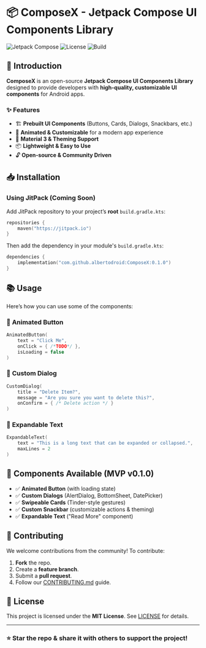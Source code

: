 # 📦 ComposeX - Jetpack Compose UI Components Library

![Jetpack Compose](https://img.shields.io/badge/Jetpack%20Compose-%2300C853.svg?style=flat&logo=android&logoColor=white)
![License](https://img.shields.io/badge/License-MIT-green.svg)
![Build](https://github.com/AlbertoDroid/ComposeX/workflows/Build/badge.svg)

## 🚀 Introduction
**ComposeX** is an open-source **Jetpack Compose UI Components Library** designed to provide developers with **high-quality, customizable UI components** for Android apps.

### ✨ Features
- 🏗️ **Prebuilt UI Components** (Buttons, Cards, Dialogs, Snackbars, etc.)
- 🚀 **Animated & Customizable** for a modern app experience
- 🎨 **Material 3 & Theming Support**
- 📦 **Lightweight & Easy to Use**
- 🔓 **Open-source & Community Driven**

## 📥 Installation

### Using **JitPack** (Coming Soon)
Add JitPack repository to your project’s **root** `build.gradle.kts`:

```kotlin
repositories {
    maven("https://jitpack.io")
}
```

Then add the dependency in your module's `build.gradle.kts`:

```kotlin
dependencies {
    implementation("com.github.albertodroid:ComposeX:0.1.0")
}
```

## 📚 Usage
Here’s how you can use some of the components:

### 🔘 **Animated Button**
```kotlin
AnimatedButton(
    text = "Click Me",
    onClick = { /*TODO*/ },
    isLoading = false
)
```

### 💬 **Custom Dialog**
```kotlin
CustomDialog(
    title = "Delete Item?",
    message = "Are you sure you want to delete this?",
    onConfirm = { /* Delete action */ }
)
```

### 📝 **Expandable Text**
```kotlin
ExpandableText(
    text = "This is a long text that can be expanded or collapsed.",
    maxLines = 2
)
```

## 📌 Components Available (MVP v0.1.0)
- ✅ **Animated Button** (with loading state)
- ✅ **Custom Dialogs** (AlertDialog, BottomSheet, DatePicker)
- ✅ **Swipeable Cards** (Tinder-style gestures)
- ✅ **Custom Snackbar** (customizable actions & theming)
- ✅ **Expandable Text** ("Read More" component)

## 📢 Contributing
We welcome contributions from the community! To contribute:
1. **Fork** the repo.
2. Create a **feature branch**.
3. Submit a **pull request**.
4. Follow our [CONTRIBUTING.md](./CONTRIBUTING.md) guide.

## 🔗 License
This project is licensed under the **MIT License**. See [LICENSE](/LICENSE) for details.

---

### ⭐ Star the repo & share it with others to support the project!
